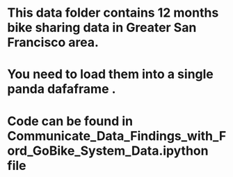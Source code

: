 # This data folder contains 12 months bike sharing data in Greater San Francisco area. 
# You need to load them into a single panda dafaframe . 
# Code can be found in Communicate_Data_Findings_with_Ford_GoBike_System_Data.ipython file
